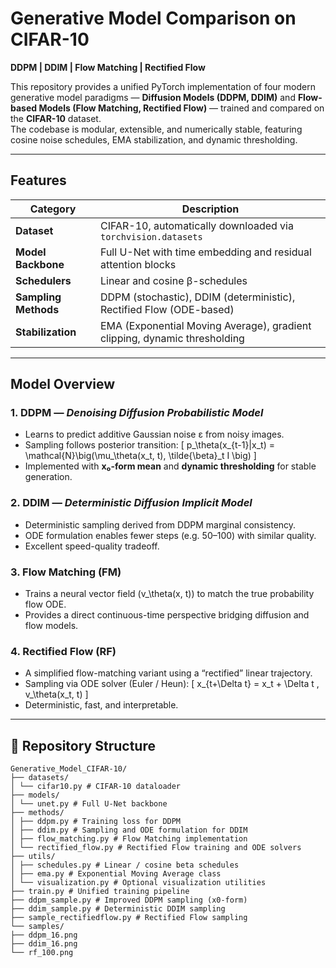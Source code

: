 # Generative Model Comparison on CIFAR-10  
**DDPM | DDIM | Flow Matching | Rectified Flow**

This repository provides a unified PyTorch implementation of four modern generative model paradigms — **Diffusion Models (DDPM, DDIM)** and **Flow-based Models (Flow Matching, Rectified Flow)** — trained and compared on the **CIFAR-10** dataset.  
The codebase is modular, extensible, and numerically stable, featuring cosine noise schedules, EMA stabilization, and dynamic thresholding.

---

## Features

| Category | Description |
|-----------|-------------|
| **Dataset** | CIFAR-10, automatically downloaded via `torchvision.datasets` |
| **Model Backbone** | Full U-Net with time embedding and residual attention blocks |
| **Schedulers** | Linear and cosine β-schedules |
| **Sampling Methods** | DDPM (stochastic), DDIM (deterministic), Rectified Flow (ODE-based) |
| **Stabilization** | EMA (Exponential Moving Average), gradient clipping, dynamic thresholding |

---

## Model Overview

### 1. **DDPM** — *Denoising Diffusion Probabilistic Model*
- Learns to predict additive Gaussian noise ε from noisy images.
- Sampling follows posterior transition:
  \[
  p_\theta(x_{t-1}|x_t) = \mathcal{N}\big(\mu_\theta(x_t, t), \tilde{\beta}_t I \big)
  \]
- Implemented with **x₀-form mean** and **dynamic thresholding** for stable generation.

### 2. **DDIM** — *Deterministic Diffusion Implicit Model*
- Deterministic sampling derived from DDPM marginal consistency.
- ODE formulation enables fewer steps (e.g. 50–100) with similar quality.
- Excellent speed-quality tradeoff.

### 3. **Flow Matching (FM)**
- Trains a neural vector field \(v_\theta(x, t)\) to match the true probability flow ODE.
- Provides a direct continuous-time perspective bridging diffusion and flow models.

### 4. **Rectified Flow (RF)**
- A simplified flow-matching variant using a “rectified” linear trajectory.
- Sampling via ODE solver (Euler / Heun):
  \[
  x_{t+\Delta t} = x_t + \Delta t \, v_\theta(x_t, t)
  \]
- Deterministic, fast, and interpretable.

---

## 🧩 Repository Structure
```text
Generative_Model_CIFAR-10/
├── datasets/
│ └── cifar10.py # CIFAR-10 dataloader
├── models/
│ └── unet.py # Full U-Net backbone
├── methods/
│ ├── ddpm.py # Training loss for DDPM
│ ├── ddim.py # Sampling and ODE formulation for DDIM
│ ├── flow_matching.py # Flow Matching implementation
│ └── rectified_flow.py # Rectified Flow training and ODE solvers
├── utils/
│ ├── schedules.py # Linear / cosine beta schedules
│ ├── ema.py # Exponential Moving Average class
│ └── visualization.py # Optional visualization utilities
├── train.py # Unified training pipeline
├── ddpm_sample.py # Improved DDPM sampling (x0-form)
├── ddim_sample.py # Deterministic DDIM sampling
├── sample_rectifiedflow.py # Rectified Flow sampling
└── samples/
├── ddpm_16.png
├── ddim_16.png
└── rf_100.png



